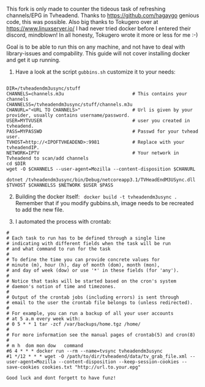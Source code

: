 This fork is only made to counter the tideous task of refreshing channels/EPG in Tvheadend. Thanks to https://github.com/hagaygo genious code, this was possible. Also big thanks to Tokugero over at https://www.linuxserver.io/ I had never tried docker before I entered their discord, mindblown! In all honesty, Tokugero wrote it more or less for me :-) 

Goal is to be able to run this on any machine, and not have to deal with library-issues and compability.
This guide will not cover installing docker and get it up running.

1. Have a look at the script ```gubbins.sh``` customize it to your needs:
```#!/bin/bash

DIR=/tvheadendm3usync/stuff
CHANNELS=channels.m3u                         # This contains your channels
CHANNELSS=/tvheadendm3usync/stuff/channels.m3u
CHANURL="<URL TO CHANNELS>"                   # Url is given by your provider, usually contains username/password.
USER=MYTVUSER                                 # user you created in tvheadend.
PASS=MYPASSWD                                 # Passwd for your tvhead user. 
TVHOST=http://<IPOFTVHEADEND>:9981            # Replace with your tvheadendIP.
NETWORK=IPTV                                  # Your network in Tvheadend to scan/add channels 
cd $DIR
wget -O $CHANNELS --user-agent=Mozilla --content-disposition $CHANURL

dotnet /tvheadendm3usync/bin/Debug/netcoreapp3.1/TVHeadEndM3USync.dll $TVHOST $CHANNELSS $NETWORK $USER $PASS
```
2. Building the docker itself:
``` docker build -t tvheadendm3usync .```
Remember that if you modify gubbins.sh, image needs to be recreated to add the new file.

3. I automated the process with crontab:
```# Edit this file to introduce tasks to be run by cron.
#
# Each task to run has to be defined through a single line
# indicating with different fields when the task will be run
# and what command to run for the task
#
# To define the time you can provide concrete values for
# minute (m), hour (h), day of month (dom), month (mon),
# and day of week (dow) or use '*' in these fields (for 'any').
#
# Notice that tasks will be started based on the cron's system
# daemon's notion of time and timezones.
#
# Output of the crontab jobs (including errors) is sent through
# email to the user the crontab file belongs to (unless redirected).
#
# For example, you can run a backup of all your user accounts
# at 5 a.m every week with:
# 0 5 * * 1 tar -zcf /var/backups/home.tgz /home/
#
# For more information see the manual pages of crontab(5) and cron(8)
#
# m h  dom mon dow   command
#6 4 * * * docker run --rm --name=tvsync tvheadendm3usync
#1 */12 * * * wget -O /path/to/dir/tvheadend/data/tv_grab_file.xml --user-agent=Mozilla --content-disposition --keep-session-cookies --save-cookies cookies.txt "http://url.to.your.epg"

Good luck and dont forgett to have funz!
